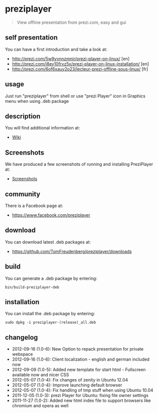 # preziplayer

> View offline presentation from prezi.com, easy and gui

## self presentation

You can have a first introduction and take a look at: 

* http://prezi.com/5w9yvnnzmnir/prezi-player-on-linux/ [en]
* http://prezi.com/j8ey10frvz5x/prezi-player-on-linux-installation/ [en]
* http://prezi.com/6of6xauy2o23/lecteur-prezi-offline-sous-linux/ [fr]

## usage

Just run "preziplayer" from shell or use "prezi Player" icon in Graphics menu when using .deb package

## description

You will find additional information at:

* [Wiki](preziplayer/wiki)

## Screenshots

We have produced a few screenshots of running and installing PreziPlayer at:

* [Screenshots](preziplayer/wiki/Screenshots)

## community

There is a Facebook page at:

* https://www.facebook.com/preziplayer

## download

You can download latest .deb packages at:

* https://github.com/TomFreudenberg/preziplayer/downloads

## build

You can generate a .deb package by entering:

    bin/build-preziplayer-deb

## installation

You can install the .deb package by entering:

    sudo dpkg -i preziplayer-(release)_all.deb

## changelog

* 2012-09-16 (1.0-6): New Option to repack presentation for private webspace
* 2012-09-16 (1.0-6): Client localization - english and german included now
* 2012-09-09 (1.0-5): Added new template for start html - Fullscreen available now and nicer CSS
* 2012-05-07 (1.0-4): Fix changes of zenity in Ubuntu 12.04
* 2012-05-07 (1.0-4): Improve launching default browser
* 2012-05-07 (1.0-4): Fix handling of tmp stuff when using Ubuntu 10.04
* 2011-12-05 (1.0-3): prezi Player for Ubuntu: fixing file owner settings
* 2011-11-27 (1.0-2): Added new html index file to support browsers like chromium and opera as well

